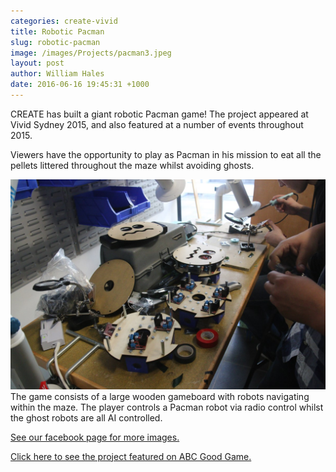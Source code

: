 ```yaml
---
categories: create-vivid
title: Robotic Pacman
slug: robotic-pacman
image: /images/Projects/pacman3.jpeg
layout: post
author: William Hales
date: 2016-06-16 19:45:31 +1000
---
```


CREATE has built a giant robotic Pacman game! The project appeared at Vivid Sydney 2015, and also featured at a number of events throughout 2015.

Viewers have the opportunity to play as Pacman in his mission to eat all the pellets littered throughout the maze whilst avoiding ghosts.

![](/images/Projects/pacman2.jpeg)
The game consists of a large wooden gameboard with robots navigating within the maze. The player controls a Pacman robot via radio control whilst the ghost robots are all AI controlled.

<a href="/images/Projects/pacman4.jpeg">See our facebook page for more images.</a>

<a href="http://www.abc.net.au/tv/goodgame/stories/s4303926.htm">Click here to see the project featured on ABC Good Game.</a>
